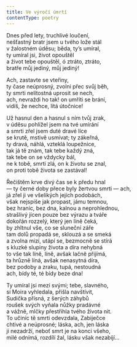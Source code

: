 ```yaml
---
title: Ve výročí úmrtí
contentType: poetry
---
```


<section>

Dnes před lety, truchlivé loučení,  
nešťastný bratr jsem u tvého lože stál  
v žalostném úděsu; běda, ty’s umíral,  
ty umíral jsi, život opouštěl  
a život tebe opouštěl, ó ztráto, ztráto,  
bratře můj jediný, můj jediný!

Ach, zastavte se vteřiny,  
ty čase neúprosný, zvolni přec svůj běh,  
ty smrti nelítostná uprosit se nech,  
ach, nevraždi ho tak! on umříti se brání,  
vidíš, že nechce, lítá útočnice!

Už hasnul den a hasnul s ním tvůj zrak,  
v úděsu pohlížel jsem na tvé umírání  
a smrti zřel jsem duté dravé líce  
se krutě, mstivě usmívat; ty zákeřná,  
ty dravá, náhlá, vzteklá loupežnice,  
tak já tě znám, tak tebe každý zná,  
tak tebe on se vždycky bál,  
ne k tobě, smrti zlá, on k životu se znal,  
on proti tobě života se zastával!

Řečištěm krve divý čas se k předu hnal  
— ty černé doby přece byly žertvou smrti — ach,  
já zřel ji ve všelikých jejích podobách,  
však nejspíše jak propast, jámu temnou,  
bez hranic, bez dna, kalnou a neprohlednou,  
strašlivý jícen pouze bez výrazu a tváře  
dokořán rozzelý, který jen líně čeká,  
by zhltnul vše, co se sluneční záře  
tam dolů propadá se, sklouzá a se smeká  
a zvolna mizí, utápí se, bezmocně se stírá  
s kluzké slupiny života a díra nehybná  
to vše tak líně, líně, avšak lačně přijímá,  
ta hrůzně líná, avšak nenasytná díra,  
bez podoby a zraku, tupá, nestoudná  
ach, bídy té, té bídy beze dna!

Ty umíral jsi mezi svými; tebe, slavného,  
si Moira vyhledala, přišla navštívit,  
Sudička přísná, z šerých záhybů  
roušek svých vyňala nůžky pradávné  
a vážně, mlčky přestřihla tvého života nit.  
To učiníc tě smrti odevzdala, Zabiječce  
chtivé a neúprosné; láska, ach, jen láska  
ji nezadrží, neboť smrt je na konci všeho,  
milé odnímá, rozdílí žal, lásku však nezabíjí…

</section>
